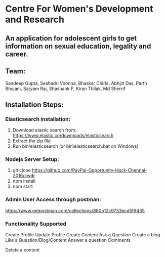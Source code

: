 # Centre For Women's Development and Research

## An application for adolescent girls to get information on sexual education, legality and career.

## Team:
Sandeep Gupta,
Seshadri Voonna,
Bhaskar Chirla,
Abhijit Das,
Parth Bhojani,
Satyam Rai,
Shashank P,
Kiran Thilak,
Md Sherrif

## Installation Steps:

### Elasticsearch installation:
1. Download elastic search from: https://www.elastic.co/downloads/elasticsearch
2. Extract the zip file
3. Run bin/elasticsearch (or bin\elasticsearch.bat on Windows)

### Nodejs Server Setup:

1. git clone https://github.com/PayPal-Opportunity-Hack-Chennai-2016/cwdr 
2. npm install
3. npm start


### Admin User Access through postman:
https://www.getpostman.com/collections/880b12c9733ecd5f9435


### Functionality Supported
Create Profile
Update Profile
Create Content
Ask a Question
Create a blog
Like a Question/Blog/Content
Answer a question
Comments

Delete a content





